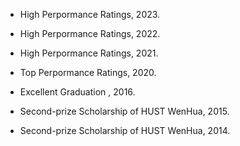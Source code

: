 - High Perpormance Ratings, 2023.

- High Perpormance Ratings, 2022.

- High Perpormance Ratings, 2021.

- Top Perpormance Ratings, 2020.

- Excellent Graduation , 2016.

- Second-prize Scholarship of HUST WenHua, 2015.

- Second-prize Scholarship of HUST WenHua, 2014.